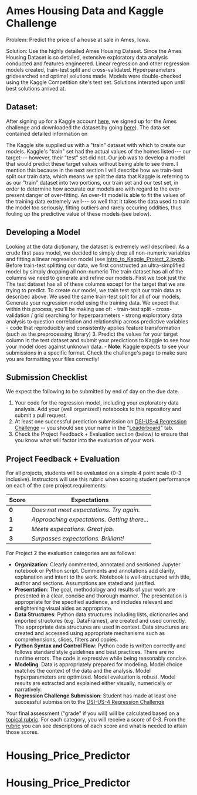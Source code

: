 # Ames Housing Data and Kaggle Challenge

Problem: Predict the price of a house at sale in Ames, Iowa.

Solution: Use the highly detailed Ames Housing Dataset. Since the Ames Housing Dataset is so detailed, extensive exploratory data analysis conducted and features engineered. Linear regression and other regression models created, train-test split and cross-validated. Hyperparameters gridsearched and optimal solutions made. Models were double-checked using the Kaggle Competition site's test set. Solutions interated upon until best solutions arrived at.

## Dataset:

After signing up for a Kaggle account [here](https://www.kaggle.com/), we signed up for the Ames challenge and downloaded the dataset by going [here](https://www.kaggle.com/t/ef1b2451fd2c4efc9292b5d5821c1c7e)). The data set contained detailed information on 

The Kaggle site supplied us with a "train" dataset with which to create our models. Kaggle's "train" set had the actual values of the homes listed--- our target--- however, their "test" set did not. Our job was to develop a model that would predict these target values without being able to see them. I mention this because in the next section I will describe how we train-test split our train data, which means we split the data that Kaggle is referring to as our "train" dataset into two portions, our train set and our test set, in order to determine how accurate our models are with regard to the ever-present danger of over-fitting. An over-fit model is able to fit the values of the training data extremely well--- so well that it takes the data used to train the model too seriously, fitting outliers and rarely occuring oddities, thus fouling up the predictive value of these models (see below).

## Developing a Model

Looking at the data dictionary, the dataset is extremely well described. As a crude first pass model, we decided to simply drop all non-numeric variables and fitting a linear regression model (see [Intro_to_Kaggle_Project_2.ipynb](). Before train-test splitting our data, we first constructed an ultra-simplified model by simply dropping all non-numeric 
The train dataset has all of the columns we need to generate and refine our models. First we took just the The test dataset has all of these columns except for the target that we are trying to predict. To create our model, we train test split our train data as describec above. We used the same train-test split for all of our models, Generate your regression model using the training data. We expect that within this process, you'll be making use of:
    - train-test split
    - cross-validation / grid searching for hyperparameters
    - strong exploratory data analysis to question correlation and relationship across predictive variables
    - code that reproducibly and consistently applies feature transformation (such as the preprocessing library)
3. Predict the values for your target column in the test dataset and submit your predictions to Kaggle to see how your model does against unknown data.
    - **Note**: Kaggle expects to see your submissions in a specific format. Check the challenge's page to make sure you are formatting your files correctly!

## Submission Checklist

We expect the following to be submitted by end of day on the due date.

1. Your code for the regression model, including your exploratory data analysis. Add your (well organized!) notebooks to this repository and submit a pull request.
2. At least one successful prediction submission on [DSI-US-4 Regression Challenge](https://www.kaggle.com/c/dsi-us-4-project-2-regression-challenge) --  you should see your name in the "[Leaderboard](https://www.kaggle.com/c/dsi-us-4-project-2-regression-challenge/leaderboard)" tab.
3. Check the Project Feedback + Evaluation section (below) to ensure that you know what will factor into the evaluation of your work.

## Project Feedback + Evaluation

For all projects, students will be evaluated on a simple 4 point scale (0-3 inclusive). Instructors will use this rubric when scoring student performance on each of the core project requirements:

Score | Expectations
----- | ------------
**0** | _Does not meet expectations. Try again._
**1** | _Approaching expectations. Getting there..._
**2** | _Meets expecations. Great job._
**3** | _Surpasses expectations. Brilliant!_

For Project 2 the evaluation categories are as follows:

- **Organization**:	Clearly commented, annotated and sectioned Jupyter notebook or Python script.  Comments and annotations add clarity, explanation and intent to the work.  Notebook is well-structured with title, author and sections. Assumptions are stated and justified.
- **Presentation**: The goal, methodology and results of your work are presented in a clear, concise and thorough manner.  The presentation is appropriate for the specified audience, and includes relevant and enlightening visual aides as appropriate. 
- **Data Structures**: Python data structures including lists, dictionaries and imported structures (e.g. DataFrames), are created and used correctly.  The appropriate data structures are used in context.  Data structures are created and accessed using appropriate mechanisms such as comprehensions, slices, filters and copies.
- **Python Syntax and Control Flow**: Python code is written correctly and follows standard style guidelines and best practices.  There are no runtime errors.  The code is expressive while being reasonably concise.
- **Modeling**: Data is appropriately prepared for modeling.  Model choice matches the context of the data and the analysis.  Model hyperparameters are optimized.  Model evaluation is robust.  Model results are extracted and explained either visually, numerically or narratively.
- **Regression Challenge Submission**: Student has made at least one successful submission to the [DSI-US-4 Regression Challenge](https://www.kaggle.com/c/dsi-us-4-project-2-regression-challenge)

Your final assessment ("grade" if you will) will be calculated based on a [topical rubric](https://docs.google.com/spreadsheets/d/1V6OzSHPXCJEe_sVT7B1vE7sT-jqNMNo-NrmZHtafMXY/edit?usp=sharing). For each category, you will receive a score of 0-3. From the [rubric](https://docs.google.com/spreadsheets/d/1V6OzSHPXCJEe_sVT7B1vE7sT-jqNMNo-NrmZHtafMXY/edit?usp=sharing) you can see descriptions of each score and what is needed to attain those scores.
# Housing_Price_Predictor
# Housing_Price_Predictor
